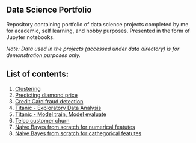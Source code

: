 ## Data Science Portfolio

Repository containing portfolio of data science projects completed by me for academic, self learning, and hobby purposes. Presented in the form of Jupyter notebooks.

*Note: Data used in the projects (accessed under data directory) is for demonstration purposes only.*



## List of contents:
1. [Clustering](https://github.com/patrycjapiechowicz/data-science/blob/main/Clustering.ipynb)
2. [Predicting diamond price](https://github.com/patrycjapiechowicz/data-science/blob/main/GPU_Regression_problem.ipynb)
3. [Credit Card fraud detection](https://github.com/patrycjapiechowicz/data-science/blob/main/Tensorflow_classification_problem.ipynb)
4. [Titanic - Exploratory Data Analysis](https://github.com/patrycjapiechowicz/data-science/blob/main/titanic_EDA.ipynb)
5. [Titanic - Model train, Model evaluate](https://github.com/patrycjapiechowicz/data-science/blob/main/titanic.ipynb)
6. [Telco customer churn](https://github.com/patrycjapiechowicz/data-science/blob/main/pipeline.ipynb)
7. [Naive Bayes from scratch for numerical featutes](https://github.com/patrycjapiechowicz/data-science/blob/main/Naive%20Bayes%20-%20dla%20cech%20numerycznych%20-%20IRIS%20Dataset.ipynb)
8. [Naive Bayes from scratch for cathegorical featutes](https://github.com/patrycjapiechowicz/data-science/blob/main/Naive%20Bayes%20-%20dla%20cech%20symbolicznych.ipynb)
